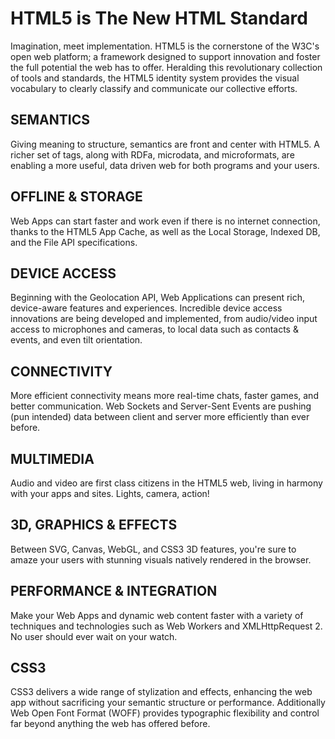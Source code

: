 # HTML5 is The New HTML Standard

Imagination, meet implementation. HTML5 is the cornerstone of the W3C's open web platform; a framework designed to support innovation and foster the full potential the web has to offer. Heralding this revolutionary collection of tools and standards, the HTML5 identity system provides the visual vocabulary to clearly classify and communicate our collective efforts.

## SEMANTICS

Giving meaning to structure, semantics are front and center with HTML5. A richer set of tags, along with RDFa, microdata, and microformats, are enabling a more useful, data driven web for both programs and your users.

## OFFLINE & STORAGE

Web Apps can start faster and work even if there is no internet connection, thanks to the HTML5 App Cache, as well as the Local Storage, Indexed DB, and the File API specifications.

## DEVICE ACCESS

Beginning with the Geolocation API, Web Applications can present rich, device-aware features and experiences. Incredible device access innovations are being developed and implemented, from audio/video input access to microphones and cameras, to local data such as contacts & events, and even tilt orientation.

## CONNECTIVITY

More efficient connectivity means more real-time chats, faster games, and better communication. Web Sockets and Server-Sent Events are pushing (pun intended) data between client and server more efficiently than ever before.

## MULTIMEDIA

Audio and video are first class citizens in the HTML5 web, living in harmony with your apps and sites. Lights, camera, action!

## 3D, GRAPHICS & EFFECTS

Between SVG, Canvas, WebGL, and CSS3 3D features, you're sure to amaze your users with stunning visuals natively rendered in the browser.

## PERFORMANCE & INTEGRATION

Make your Web Apps and dynamic web content faster with a variety of techniques and technologies such as Web Workers and XMLHttpRequest 2. No user should ever wait on your watch.

## CSS3

CSS3 delivers a wide range of stylization and effects, enhancing the web app without sacrificing your semantic structure or performance. Additionally Web Open Font Format (WOFF) provides typographic flexibility and control far beyond anything the web has offered before.

